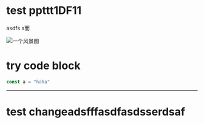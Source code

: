 # test ppttt1DF11

asdfs
s而


![一个风景图](https://2r4s9p1yi1fa2jd7j43zph8r-wpengine.netdna-ssl.com/files/2015/07/power-plant.jpg)




# try code block 

```js
const a = "haha"
```

---

# test changeadsfffasdfasdsserdsaf

